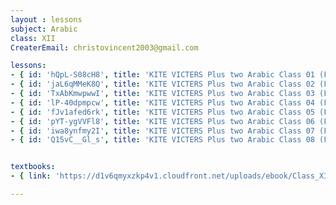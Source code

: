 ```yaml
--- 
layout : lessons 
subject: Arabic
class: XII
CreaterEmail: christovincent2003@gmail.com

lessons:
- { id: 'hQpL-S08cH8', title: 'KITE VICTERS Plus two Arabic Class 01 (First Bell-ഫസ്റ്റ് ബെല്‍)' }
- { id: 'jaL6qMMeK8Q', title: 'KITE VICTERS Plus two Arabic Class 02 (First Bell-ഫസ്റ്റ് ബെല്‍)' }
- { id: 'TxAbKmwpwwI', title: 'KITE VICTERS Plus two Arabic Class 03 (First Bell-ഫസ്റ്റ് ബെല്‍)' }
- { id: 'lP-40dpmpcw', title: 'KITE VICTERS Plus two Arabic Class 04 (First Bell-ഫസ്റ്റ് ബെല്‍)' }
- { id: 'fJv1afed6rk', title: 'KITE VICTERS Plus two Arabic Class 05 (First Bell-ഫസ്റ്റ് ബെല്‍)' }
- { id: 'pYT-ygVVFl8', title: 'KITE VICTERS Plus two Arabic Class 06 (First Bell-ഫസ്റ്റ് ബെല്‍)' }
- { id: 'iwa8ynfmy2I', title: 'KITE VICTERS Plus two Arabic Class 07 (First Bell-ഫസ്റ്റ് ബെല്‍)' }
- { id: 'Q15vC__Gl_s', title: 'KITE VICTERS Plus two Arabic Class 08 (First Bell-ഫസ്റ്റ് ബെല്‍)' }


textbooks:
- { link: 'https://d1v6qmyxzkp4v1.cloudfront.net/uploads/ebook/Class_XII/Arabic/Arabic.pdf', title: 'Arabic' , medium: '' }

---
```

